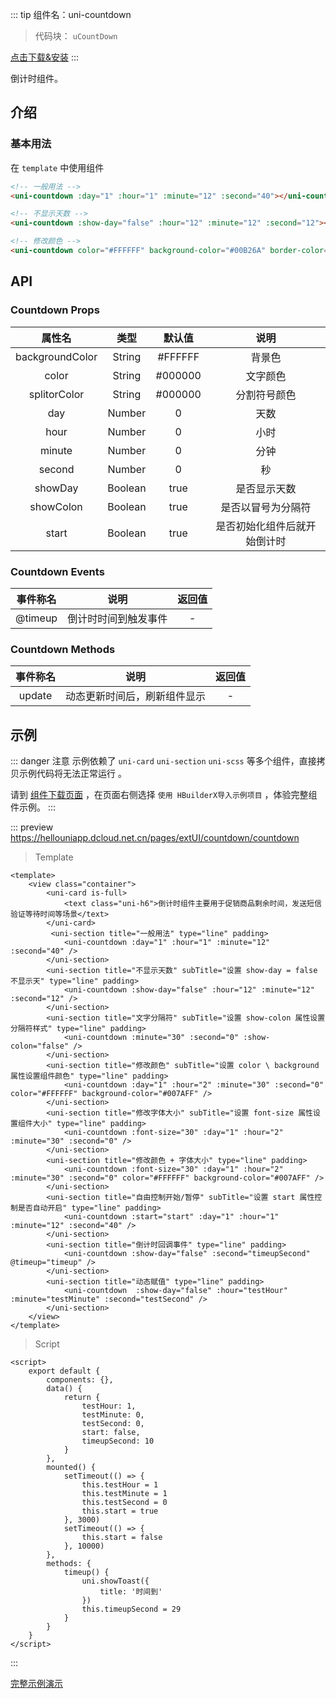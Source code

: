 

::: tip 组件名：uni-countdown
> 代码块： `uCountDown`
 
[点击下载&安装](https://ext.dcloud.net.cn/plugin?name=uni-countdown)
:::

倒计时组件。


## 介绍
### 基本用法

在 ``template`` 中使用组件

```html
<!-- 一般用法 -->
<uni-countdown :day="1" :hour="1" :minute="12" :second="40"></uni-countdown>

<!-- 不显示天数 -->
<uni-countdown :show-day="false" :hour="12" :minute="12" :second="12"></uni-countdown>

<!-- 修改颜色 -->
<uni-countdown color="#FFFFFF" background-color="#00B26A" border-color="#00B26A" :day="1" :hour="2" :minute="30" :second="0"></uni-countdown>
```



## API

### Countdown Props 

|属性名				|类型	|默认值	|说明				|
|:-:				|:-:	|:-:	|:-:				|
|backgroundColor	|String	|#FFFFFF|背景色				|
|color				|String	|#000000|文字颜色			|
|splitorColor		|String	|#000000|分割符号颜色			|
|day				|Number	|0		|天数				|
|hour				|Number	|0		|小时				|
|minute				|Number	|0		|分钟				|
|second				|Number	|0		|秒					|
|showDay			|Boolean|true	|是否显示天数		|
|showColon			|Boolean|true	|是否以冒号为分隔符	|
|start				|Boolean|true	|是否初始化组件后就开始倒计时|

### Countdown Events

|事件称名	|说明							|返回值	|
|:-:		|:-:							|:-:		|
|@timeup|倒计时时间到触发事件	|-			|



### Countdown Methods

|事件称名	|说明							|返回值	|
|:-:		|:-:							|:-:		|
|update		|动态更新时间后，刷新组件显示		|-			|





## 示例
::: danger 注意
示例依赖了 `uni-card` `uni-section` `uni-scss` 等多个组件，直接拷贝示例代码将无法正常运行 。

请到 [组件下载页面](https://ext.dcloud.net.cn/plugin?name=uni-countdown) ，在页面右侧选择 `使用 HBuilderX导入示例项目` ，体验完整组件示例。
:::

::: preview https://hellouniapp.dcloud.net.cn/pages/extUI/countdown/countdown
> Template
```vue
<template>
	<view class="container">
		<uni-card is-full>
			<text class="uni-h6">倒计时组件主要用于促销商品剩余时间，发送短信验证等待时间等场景</text>
		</uni-card>
		 <uni-section title="一般用法" type="line" padding>
			<uni-countdown :day="1" :hour="1" :minute="12" :second="40" />
		</uni-section>
		<uni-section title="不显示天数" subTitle="设置 show-day = false 不显示天" type="line" padding>
			<uni-countdown :show-day="false" :hour="12" :minute="12" :second="12" />
		</uni-section>
		<uni-section title="文字分隔符" subTitle="设置 show-colon 属性设置分隔符样式" type="line" padding>
			<uni-countdown :minute="30" :second="0" :show-colon="false" />
		</uni-section>
		<uni-section title="修改颜色" subTitle="设置 color \ background 属性设置组件颜色" type="line" padding>
			<uni-countdown :day="1" :hour="2" :minute="30" :second="0" color="#FFFFFF" background-color="#007AFF" />
		</uni-section>
		<uni-section title="修改字体大小" subTitle="设置 font-size 属性设置组件大小" type="line" padding>
			<uni-countdown :font-size="30" :day="1" :hour="2" :minute="30" :second="0" />
		</uni-section>
		<uni-section title="修改颜色 + 字体大小" type="line" padding>
			<uni-countdown :font-size="30" :day="1" :hour="2" :minute="30" :second="0" color="#FFFFFF" background-color="#007AFF" />
		</uni-section>
		<uni-section title="自由控制开始/暂停" subTitle="设置 start 属性控制是否自动开启" type="line" padding>
			<uni-countdown :start="start" :day="1" :hour="1" :minute="12" :second="40" />
		</uni-section>
		<uni-section title="倒计时回调事件" type="line" padding>
			<uni-countdown :show-day="false" :second="timeupSecond" @timeup="timeup" />
		</uni-section>
		<uni-section title="动态赋值" type="line" padding>
			<uni-countdown  :show-day="false" :hour="testHour" :minute="testMinute" :second="testSecond" />
		</uni-section>
	</view>
</template>
```
> Script
```vue
<script>
	export default {
		components: {},
		data() {
			return {
				testHour: 1,
				testMinute: 0,
				testSecond: 0,
				start: false,
				timeupSecond: 10
			}
		},
		mounted() {
			setTimeout(() => {
				this.testHour = 1
				this.testMinute = 1
				this.testSecond = 0
				this.start = true
			}, 3000)
			setTimeout(() => {
				this.start = false
			}, 10000)
		},
		methods: {
			timeup() {
				uni.showToast({
					title: '时间到'
				})
				this.timeupSecond = 29
			}
		}
	}
</script>

```
:::

[完整示例演示](https://hellouniapp.dcloud.net.cn/pages/extUI/countdown/countdown)

